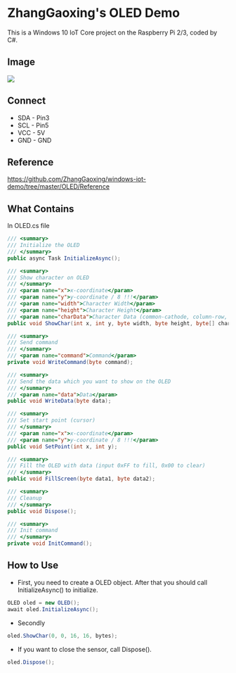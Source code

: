 # ZhangGaoxing's OLED Demo
This is a Windows 10 IoT Core project on the Raspberry Pi 2/3, coded by C#.

## Image
![](https://github.com/ZhangGaoxing/windows-iot-demo/blob/master/OLED/Image.jpg)

## Connect
* SDA - Pin3
* SCL - Pin5
* VCC - 5V
* GND - GND

## Reference
https://github.com/ZhangGaoxing/windows-iot-demo/tree/master/OLED/Reference

## What Contains
In OLED.cs file
```C#
/// <summary>
/// Initialize the OLED
/// </summary>
public async Task InitializeAsync();

/// <summary>
/// Show character on OLED
/// </summary>
/// <param name="x">x-coordinate</param>
/// <param name="y">y-coordinate / 8 !!!</param>
/// <param name="width">Character Width</param>
/// <param name="height">Character Height</param>
/// <param name="charData">Character Data (common-cathode, column-row, and reverse ou
public void ShowChar(int x, int y, byte width, byte height, byte[] charData);

/// <summary>
/// Send command
/// </summary>
/// <param name="command">Command</param>
private void WriteCommand(byte command);

/// <summary>
/// Send the data which you want to show on the OLED
/// </summary>
/// <param name="data">Data</param>
public void WriteData(byte data);

/// <summary>
/// Set start point (cursor)
/// </summary>
/// <param name="x">x-coordinate</param>
/// <param name="y">y-coordinate / 8 !!!</param>
public void SetPoint(int x, int y);

/// <summary>
/// Fill the OLED with data (input 0xFF to fill, 0x00 to clear)
/// </summary>
public void FillScreen(byte data1, byte data2);

/// <summary>
/// Cleanup
/// </summary>
public void Dispose();

/// <summary>
/// Init command
/// </summary>
private void InitCommand();
```

## How to Use
* First, you need to create a OLED object. After that you should call InitializeAsync() to initialize.
```C#
OLED oled = new OLED();
await oled.InitializeAsync();
```
* Secondly
```C#
oled.ShowChar(0, 0, 16, 16, bytes);
```
* If you want to close the sensor, call Dispose().
```C#
oled.Dispose();
```
